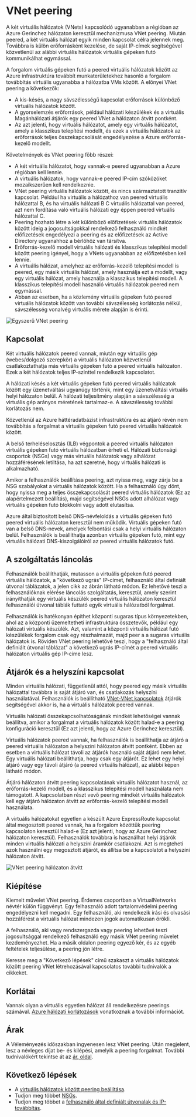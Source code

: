 
<properties
   pageTitle="Azure virtuális hálózati peering |} Microsoft Azure"
   description="Tudjon meg többet az Azure peering VNet."
   services="virtual-network"
   documentationCenter="na"
   authors="NarayanAnnamalai"
   manager="jefco"
   editor="tysonn" />
<tags
   ms.service="virtual-network"
   ms.devlang="na"
   ms.topic="get-started-article"
   ms.tgt_pltfrm="na"
   ms.workload="infrastructure-services"
   ms.date="10/17/2016"
   ms.author="narayan" />

# <a name="vnet-peering"></a>VNet peering

A két virtuális hálózatok (VNets) kapcsolódó ugyanabban a régióban az Azure Gerinchez hálózaton keresztül mechanizmusa VNet peering. Miután peered, a két virtuális hálózat egyik minden kapcsolat célra jelennek meg. Továbbra is külön erőforrásként kezelése, de saját IP-címek segítségével közvetlenül az alábbi virtuális hálózatok virtuális gépeken futó kommunikálhat egymással.

A forgalom virtuális gépeken futó a peered virtuális hálózatok között az Azure infrastruktúra továbbít munkaterületekhez hasonló a forgalom továbbítás virtuális ugyanabba a hálózatba VMs között. A előnyei VNet peering a következők:

- A kis-késés, a nagy sávszélességű kapcsolat erőforrások különböző virtuális hálózatok között.
- A gyorselemzés erőforrások, például hálózati készülékek és a virtuális Magánhálózati átjárók egy peered VNet a hálózaton átvitt pontként.
- Az azt jelenti, hogy virtuális hálózatot, amely egy virtuális hálózatot, amely a klasszikus telepítési modellt, és ezek a virtuális hálózatok az erőforrások teljes összekapcsolását engedélyezése a Azure erőforrás-kezelő modellt.

Követelmények és VNet peering főbb részei:

- A két virtuális hálózatot, hogy vannak-e peered ugyanabban a Azure régióban kell lennie.
- A virtuális hálózatok, hogy vannak-e peered IP-cím szóközöket mozaikszerűen kell rendelkeznie.
- VNet peering virtuális hálózatok között, és nincs származtatott tranzitív kapcsolat. Például ha virtuális a hálózathoz van peered virtuális hálózattal B, és ha virtuális hálózati B C virtuális hálózattal van peered, azt nem fordítása való virtuális hálózati egy éppen peered virtuális hálózattal C.
- Peering hozható létre a két különböző előfizetések virtuális hálózatok között ideig a jogosultságokkal rendelkező felhasználó mindkét előfizetések engedélyezi a peering és az előfizetések az Active Directory ugyanahhoz a bérlőhöz van társítva. 
- Erőforrás-kezelő modell virtuális hálózati és klasszikus telepítési modell között peering igényel, hogy a VNets ugyanabban az előfizetésben kell lennie.
- A virtuális hálózat, amelyhez az erőforrás-kezelő telepítési modell is peered, egy másik virtuális hálózat, amely használja ezt a modellt, vagy egy virtuális hálózat, amely használja a klasszikus telepítési modell. A klasszikus telepítési modell használó virtuális hálózatok peered nem egymással.
- Abban az esetben, ha a közlemény virtuális gépeken futó peered virtuális hálózatok között van további sávszélesség korlátozás nélkül, sávszélesség vonalvég virtuális mérete alapján is érinti.


![Egyszerű VNet peering](./media/virtual-networks-peering-overview/figure01.png)

## <a name="connectivity"></a>Kapcsolat
Két virtuális hálózatok peered vannak, miután egy virtuális gép (webes/dolgozó szerepkör) a virtuális hálózaton közvetlenül csatlakoztathatja más virtuális gépeken futó a peered virtuális hálózaton. Ezek a két hálózatok teljes IP-szinttel rendelkezik kapcsolatot.

A hálózati késés a két virtuális gépeken futó peered virtuális hálózatok között egy üzenetváltási ugyanúgy történik, mint egy üzenetváltási virtuális helyi hálózaton belül. A hálózati teljesítmény alapján a sávszélesség a virtuális gép arányos méretének tartalmaz-e. A sávszélesség további korlátozás nem.

Közvetlenül az Azure háttéradatbázist infrastruktúra és az átjáró révén nem továbbítás a forgalmat a virtuális gépeken futó peered virtuális hálózatok között.

A belső terheléselosztás (ILB) végpontok a peered virtuális hálózaton virtuális gépeken futó virtuális hálózatban érheti el. Hálózati biztonsági csoportok (NSGs) vagy más virtuális hálózatok vagy alhálózat hozzáférésének letiltása, ha azt szeretné, hogy virtuális hálózati is alkalmazható.

Amikor a felhasználók beállítása peering, azt nyissa meg, vagy zárja be a NSG szabályokat a virtuális hálózatok között. Ha a felhasználó úgy dönt, hogy nyissa meg a teljes összekapcsolását peered virtuális hálózatok (Ez az alapértelmezett beállítás), majd segítségével NSGs adott alhálózat vagy virtuális gépeken futó blokkolni vagy adott elutasítsa.

Azure által biztosított belső DNS-névfeloldás a virtuális gépeken futó peered virtuális hálózaton keresztül nem működik. Virtuális gépeken futó van a belső DNS-nevek, amelyek felbontási csak a helyi virtuális hálózaton belül. Felhasználók is beállíthatja azonban virtuális gépeken futó, mint egy virtuális hálózati DNS-kiszolgálóiról az peered virtuális hálózatok futó.

## <a name="service-chaining"></a>A szolgáltatás láncolás
Felhasználók beállíthatják, mutasson a virtuális gépeken futó peered virtuális hálózatok, a "következő ugrás" IP-címet, felhasználó által definiált útvonal táblázatok, a jelen cikk az ábrán látható módon. Ez lehetővé teszi a felhasználóknak elérése láncolás szolgáltatás, keresztül, amely szerint irányíthatják egy virtuális készülék peered virtuális hálózaton keresztül felhasználói útvonal táblák futtató egyik virtuális hálózatból forgalmat.

Felhasználók is hatékonyan építhet központi sugaras típus környezetekben, ahol az a központi üzemeltetheti infrastruktúra összetevők, például egy hálózati virtuális készülék. Azt, valamint a központi virtuális hálózat futó készülékek forgalom csak egy részhalmazát, majd peer a a sugaras virtuális hálózatok is. Röviden VNet peering lehetővé teszi, hogy a "felhasználó által definiált útvonal táblázat" a következő ugrás IP-címét a peered virtuális hálózaton virtuális gép IP-címe lesz.

## <a name="gateways-and-on-premises-connectivity"></a>Átjárók és a helyszíni kapcsolat
Minden virtuális hálózati, függetlenül attól, hogy peered egy másik virtuális hálózattal továbbra is saját átjáró van, és csatlakozás helyszíni használatával. Felhasználók is beállítható [VNet-VNet kapcsolatok](../vpn-gateway/vpn-gateway-vnet-vnet-rm-ps.md) átjárók segítségével akkor is, ha a virtuális hálózatok peered vannak.

Virtuális hálózati összekapcsolhatóságának mindkét lehetőségei vannak beállítva, amikor a forgalmat a virtuális hálózatok között halad-e a peering konfiguráció keresztül (Ez azt jelenti, hogy az Azure Gerinchez keresztül).

Virtuális hálózatok peered vannak, ha felhasználók is beállíthatja az átjáró a peered virtuális hálózaton a helyszíni hálózaton átvitt pontként. Ebben az esetben a virtuális hálózat távoli az átjárók használó saját átjáró nem lehet. Egy virtuális hálózati beállíthatja, hogy csak egy átjárót. Ez lehet egy helyi átjáró vagy egy távoli átjáró (a peered virtuális hálózat), az alábbi képen látható módon.

Átjáró hálózaton átvitt peering kapcsolatának virtuális hálózatot használ, az erőforrás-kezelő modell, és a klasszikus telepítési modell használata nem támogatott. A kapcsolatban részt vevő peering mindkét virtuális hálózatok kell egy átjáró hálózaton átvitt az erőforrás-kezelő telepítési modell használata.

A virtuális hálózatokat egyetlen a készült Azure ExpressRoute kapcsolat által megosztott peered vannak, ha a forgalom közöttük peering kapcsolaton keresztül halad-e (Ez azt jelenti, hogy az Azure Gerinchez hálózaton keresztül). Felhasználók továbbra is használhat helyi átjárók minden virtuális hálózati a helyszíni áramkör csatlakozni. Azt is megteheti azok használni egy megosztott átjárót, és állítsa be a kapcsolatot a helyszíni hálózaton átvitt.

![VNet peering hálózaton átvitt](./media/virtual-networks-peering-overview/figure02.png)

## <a name="provisioning"></a>Kiépítése
Kiemelt művelet VNet peering. Érdemes csoportban a VirtualNetworks névtér külön függvényt. Egy felhasználó adott tartalomvédelmi peering engedélyezni kell megadni. Egy felhasználó, aki rendelkezik írási és olvasási hozzáférést a virtuális hálózat mindezen jogok automatikusan örökli.

A felhasználó, aki vagy rendszergazda vagy peering lehetővé teszi jogosultsággal rendelkező felhasználó egy másik VNet peering művelet kezdeményezhet. Ha a másik oldalon peering egyező kér, és az egyéb feltételek teljesülése, a peering jön létre.

Keresse meg a "Következő lépések" című szakaszt a virtuális hálózatok között peering VNet létrehozásával kapcsolatos további tudnivalók a cikkeket.

## <a name="limits"></a>Korlátai
Vannak olyan a virtuális egyetlen hálózat áll rendelkezésre peerings számával. [Azure hálózati korlátozások](../azure-subscription-service-limits.md#networking-limits) vonatkoznak a további információt.

## <a name="pricing"></a>Árak
A Véleményezés időszakban ingyenesen lesz VNet peering. Után megjelent, lesz a névleges díjat be- és kilépési, amelyik a peering forgalmat. További tudnivalókért tekintse át az [ár, oldal](https://azure.microsoft.com/pricing/details/virtual-network).


## <a name="next-steps"></a>Következő lépések
- A [virtuális hálózatok között peering beállítása](virtual-networks-create-vnetpeering-arm-portal.md).
- Tudjon meg többet [NSGs](virtual-networks-nsg.md).
- Tudjon meg többet a [felhasználó által definiált útvonalak és IP-továbbítás](virtual-networks-udr-overview.md).
